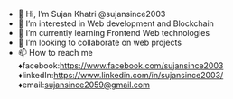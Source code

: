 - 👋 Hi, I’m Sujan Khatri @sujansince2003
- 👀 I’m interested in Web development and Blockchain
- 🌱 I’m currently learning Frontend Web technologies
- 💞️ I’m looking to collaborate on web projects
- 📫 How to reach me
        ♦︎facebook:https://www.facebook.com/sujansince2003
        ♦︎linkedIn:https://www.linkedin.com/in/sujansince2003/
        ♦︎email:sujansince2059@gmail.com

<!---
sujansince2003/sujansince2003 is a ✨ special ✨ repository because its `README.md` (this file) appears on your GitHub profile.
You can click the Preview link to take a look at your changes.
--->
